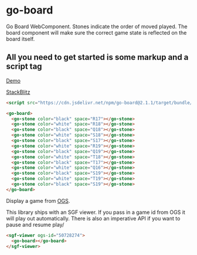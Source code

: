 # go-board

Go Board WebComponent. Stones indicate the order of moved played. The board component will make sure the correct game state is reflected on the board itself.

## All you need to get started is some markup and a script tag

[Demo](https://go-viewer.web.app/)

[StackBlitz](https://stackblitz.com/edit/go-board-demo?file=index.html)

```HTML
<script src="https://cdn.jsdelivr.net/npm/go-board@2.1.1/target/bundle/go-board.min.js"></script>

<go-board>
  <go-stone color="black" space="R17"></go-stone>
  <go-stone color="white" space="R18"></go-stone>
  <go-stone color="black" space="Q18"></go-stone>
  <go-stone color="white" space="S18"></go-stone>
  <go-stone color="black" space="S17"></go-stone>
  <go-stone color="white" space="R19"></go-stone>
  <go-stone color="black" space="Q19"></go-stone>
  <go-stone color="white" space="T18"></go-stone>
  <go-stone color="black" space="T17"></go-stone>
  <go-stone color="white" space="Q16"></go-stone>
  <go-stone color="black" space="S19"></go-stone>
  <go-stone color="white" space="T19"></go-stone>
  <go-stone color="black" space="S19"></go-stone>
</go-board>
```

Display a game from [OGS](https://online-go.com).

This library ships with an SGF viewer. If you pass in a game id from OGS it will play out automatically. There is also an imperative API if you want to pause and resume play/

```html
<sgf-viewer ogs-id="50728274">
  <go-board></go-board>
</sgf-viewer>
```
